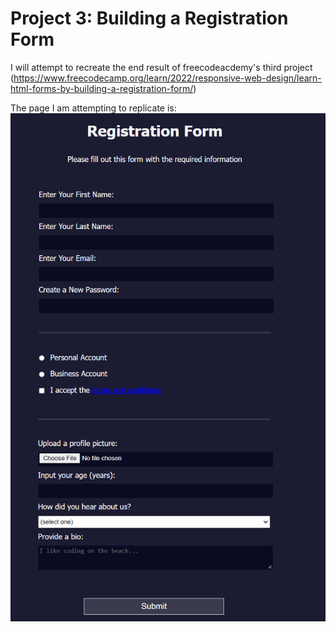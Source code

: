 # Project 3: Building a Registration Form

I will attempt to recreate the end result of freecodeacdemy's third project (https://www.freecodecamp.org/learn/2022/responsive-web-design/learn-html-forms-by-building-a-registration-form/)

The page I am attempting to replicate is:
![title](Images/sceenshot.png)
